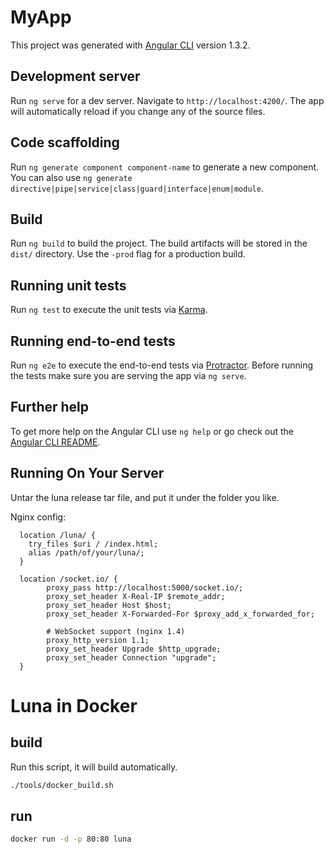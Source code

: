 # MyApp

This project was generated with [Angular CLI](https://github.com/angular/angular-cli) version 1.3.2.

## Development server

Run `ng serve` for a dev server. Navigate to `http://localhost:4200/`. The app will automatically reload if you change any of the source files.

## Code scaffolding

Run `ng generate component component-name` to generate a new component. You can also use `ng generate directive|pipe|service|class|guard|interface|enum|module`.

## Build

Run `ng build` to build the project. The build artifacts will be stored in the `dist/` directory. Use the `-prod` flag for a production build.

## Running unit tests

Run `ng test` to execute the unit tests via [Karma](https://karma-runner.github.io).

## Running end-to-end tests

Run `ng e2e` to execute the end-to-end tests via [Protractor](http://www.protractortest.org/).
Before running the tests make sure you are serving the app via `ng serve`.

## Further help

To get more help on the Angular CLI use `ng help` or go check out the [Angular CLI README](https://github.com/angular/angular-cli/blob/master/README.md).


## Running On Your Server
Untar the luna release tar file, and put it under the folder you like.

Nginx config:

```
  location /luna/ {
    try_files $uri / /index.html;
    alias /path/of/your/luna/;
  }
  
  location /socket.io/ {
        proxy_pass http://localhost:5000/socket.io/;
        proxy_set_header X-Real-IP $remote_addr;
        proxy_set_header Host $host;
        proxy_set_header X-Forwarded-For $proxy_add_x_forwarded_for;

        # WebSocket support (nginx 1.4)
        proxy_http_version 1.1;
        proxy_set_header Upgrade $http_upgrade;
        proxy_set_header Connection "upgrade";
  }
```

# Luna in Docker
## build
Run this script, it will build automatically.
```bash
./tools/docker_build.sh
```

## run

```bash
docker run -d -p 80:80 luna
```
